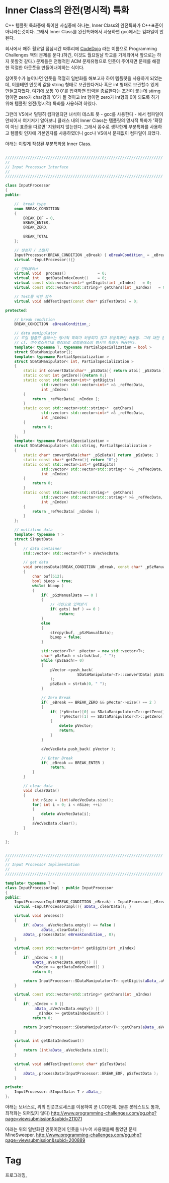 Inner Class의 완전(명시적) 특화
===========================

C++ 템플릿 특화중에 특이한 사실중에 하나는, Inner Class의 완전특화가 C++표준이 아니라는것이다. 그래서 Inner Class를 완전특화에서 사용하면 gcc에서는 컴파일이 안된다.

회사에서 매주 월요일 점심시간 짜투리에 [CodeDojo](http://blog.maiet.net/xe/?mid=blog&search_target=tag&search_keyword=%EC%BD%94%EB%94%A9+%EB%8F%84%EC%9E%A5&document_srl=1386) 라는 이름으로 Programming Challenges 책의 문제를 푼다.(하긴, 이것도 월요일날 학교를 가게되어서 앞으로는 하지 못할것 같다.) 문제들은 전형적인 ACM 문제유형으로 인풋이 주어지면 문제를 해결한 적절한 아웃풋을 만들어내야하는 식이다.

참여횟수가 늘어나면 인풋을 적절히 일반화를 해보고자 하여 템플릿을 사용하게 되었는데, 이를테면 인풋의 값을 string 형태로 보관한다거나 혹은 int 형태로 보관할수 있게 만들고자했다. 여기에 보통 '0 0'를 입력하면 입력을 종료한다는 조건이 붙는데 stirng형이면 zero가 char형의 '0'가 될 것이고 int 형이면 zero가 int형의 0이 되도록 하기 위해 템플릿 완전(명시적) 특화를 사용하려 하였다.

그런데 VS에서 멀쩡히 컴파일되던 녀석이 테스트 봇 - gcc를 사용한다 - 에서 컴파일이 안되어서 여기저기 알아보니 클래스 내의 Inner Class는 템플릿의 명시적 특화가 '확장이 아닌 표준을 따르면' 지원되지 않는덴다. 그래서 꼼수로 생각한게 부분특화를 사용하고 템플릿 인자에 기본인자를 사용하였더니 gcc나 VS에서 문제없이 컴파일이 되었다.

아래는 이렇게 작성된 부분특화용 Inner Class.

```cpp

//////////////////////////////////////////////////////////////////////
//
// Input Processor Interface
//
//////////////////////////////////////////////////////////////////////

class InputProcessor
{
public:

    //  break type
    enum BREAK_CONDITION
    {
        BREAK_EOF = 0,
        BREAK_ENTER,
        BREAK_ZERO,

        BREAK_TOTAL
    };

    // 생성자 / 소멸자
    InputProcessor(BREAK_CONDITION _eBreak) { eBreakCondition_ = _eBreak; }
    virtual ~InputProcessor(){}

    // 인터페이스
    virtual void  process()              = 0;
    virtual int   getDataIndexCount()    = 0;
    virtual const std::vector<int>* getDigits(int _nIndex)   = 0;
    virtual const std::vector<std::string>* getChars(int _nIndex)   = 0;

    // Test를 위한 함수
    virtual void addTestInput(const char* pSzTestData) = 0;

protected:

    // break condition
    BREAK_CONDITION  eBreakCondition_;

    // data manipulator
    // 로컬 템플릿 클래스는 명시적 특화가 허용되지 않고 부분특화만 허용됨. 그에 대한 꽁수
    // cf. 비주얼스튜디오 확장으로 로컬클래스의 명시적 특화가 허용된다.
    template< typename T, typename PartialSpecialization = bool >
    struct SDataManipulator{};
    template< typename PartialSpecialization >
    struct SDataManipulator< int, PartialSpecialization >
    {
        static int convertData(char* _pSzData){ return atoi( _pSzData ); }
        static const int getZero(){return 0;}
        static const std::vector<int>* getDigits(
                std::vector< std::vector<int>* >& _refVecData,
                int _nIndex)
        {
            return _refVecData[ _nIndex ];
        }
        static const std::vector<std::string>*  getChars(
                std::vector< std::vector<int>* >& _refVecData,
                int _nIndex)
        {
            return 0;
        }
    };
    template< typename PartialSpecialization >
    struct SDataManipulator< std::string, PartialSpecialization >
    {
        static char* convertData(char* _pSzData){ return _pSzData; }
        static const char* getZero(){ return "0";}
        static const std::vector<int>* getDigits(
                std::vector< std::vector<std::string>* >& _refVecData,
                int _nIndex)
        {
            return 0;
        }
        static const std::vector<std::string>*  getChars(
                std::vector< std::vector<std::string>* >& _refVecData,
                int _nIndex)
        {
            return _refVecData[ _nIndex ];
        }
    };

    // multiline data
    template< typename T >
    struct SInputData
    {
        // data container
        std::vector< std::vector<T>* > aVecVecData;

        // get data
        void processData(BREAK_CONDITION _eBreak, const char* _pSzManualData )
        {
            char buf[512];
            bool bLoop = true;
            while( bLoop )
            {
                if( _pSzManualData == 0 )
                {
                    // 라인으로 입력받기
                    if( gets( buf ) == 0 )
                        return;
                }
                else
                {
                    strcpy(buf, _pSzManualData);
                    bLoop = false;
                }

                std::vector<T>*  pVector = new std::vector<T>;
                char* pSzEach = strtok(buf, " ");
                while (pSzEach!= 0)
                {
                    pVector->push_back(
                                SDataManipulator<T>::convertData( pSzEach )
                    );
                    pSzEach = strtok(0, " ");
                }

                // Zero Break
                if( _eBreak == BREAK_ZERO && pVector->size() == 2 )
                {
                    if( (*pVector)[0] == SDataManipulator<T>::getZero() &&
                        (*pVector)[1] == SDataManipulator<T>::getZero() )
                    {
                        delete pVector;
                        return;
                    }
                }

                aVecVecData.push_back( pVector );

                // Enter Break
                if( _eBreak == BREAK_ENTER )
                    return;
            }
        }

        // clear data
        void clearData()
        {
            int nSize = (int)aVecVecData.size();
            for( int i = 0; i < nSize; ++i)
            {
                delete aVecVecData[i];
            }
            aVecVecData.clear();
        }
    };

};


//////////////////////////////////////////////////////////////////////
//
// Input Processor Implimentation
//
//////////////////////////////////////////////////////////////////////

template< typename T >
class InputProcessorImpl : public InputProcessor
{
public:
    InputProcessorImpl(BREAK_CONDITION _eBreak) : InputProcessor(_eBreak) {}
    virtual ~InputProcessorImpl(){ aData_.clearData(); }

    virtual void process()
    {
        if( aData_.aVecVecData.empty() == false )
                aData_.clearData();
        aData_.processData( eBreakCondition_, 0);
    }

    virtual const std::vector<int>* getDigits(int _nIndex)
    {
        if( _nIndex < 0 ||
            aData_.aVecVecData.empty() ||
            _nIndex >= getDataIndexCount() )
            return 0;

        return InputProcessor::SDataManipulator<T>::getDigits(aData_.aVecVecData, _nIndex);
    }

    virtual const std::vector<std::string>* getChars(int _nIndex)
    {
        if( _nIndex < 0 ||
             aData_.aVecVecData.empty() ||
              _nIndex >= getDataIndexCount() )
            return 0;

        return InputProcessor::SDataManipulator<T>::getChars(aData_.aVecVecData, _nIndex);
    }

    virtual int getDataIndexCount()
    {
        return (int)aData_.aVecVecData.size();
    }

    virtual void addTestInput(const char* pSzTestData)
    {
        aData_.processData(InputProcessor::BREAK_EOF, pSzTestData );
    }

private:
    InputProcessor::SInputData< T > aData_;
};

```

아래는 보너스로, 위의 인풋프로세스를 이용하여 푼 LCD문제. (물론 봇테스트도 통과, 최적화는 되어있지 않다)
http://www.programming-challenges.com/pg.php?page=viewsubmission&subid=211071

아래는 위의 일반화된 인풋이전에 인풋을 나누어 사용했을때 풀었던 문제 MineSweeper.
http://www.programming-challenges.com/pg.php?page=viewsubmission&subid=200889

Tag
====
프로그래밍,
